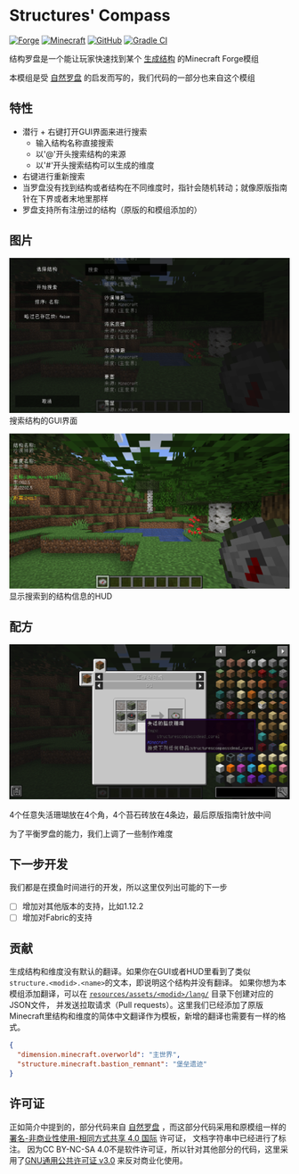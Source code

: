 # Structures' Compass

[![Forge](https://cf.way2muchnoise.eu/491151.svg)](https://www.curseforge.com/minecraft/mc-mods/structures-compass)
[![Minecraft](https://cf.way2muchnoise.eu/verions/491151_latest.svg)](https://minecraft.fandom.com/wiki/Java_Edition_1.16.5)
[![GitHub](https://img.shields.io/github/license/Samarium150/StructuresCompass)](https://github.com/Samarium150/StructuresCompass/blob/master/LICENSE)
[![Gradle CI](https://github.com/Samarium150/StructuresCompass/actions/workflows/Gradle%20CI.yml/badge.svg)](https://github.com/Samarium150/StructuresCompass/actions/workflows/Gradle%20CI.yml)

结构罗盘是一个能让玩家快速找到某个 [生成结构](https://minecraft.fandom.com/zh/wiki/%E7%94%9F%E6%88%90%E7%BB%93%E6%9E%84) 的Minecraft Forge模组

本模组是受 [自然罗盘](https://github.com/MattCzyr/NaturesCompass/) 的启发而写的，我们代码的一部分也来自这个模组

## 特性
- 潜行 + 右键打开GUI界面来进行搜索
  - 输入结构名称直接搜索
  - 以'@'开头搜索结构的来源
  - 以'#'开头搜索结构可以生成的维度  
- 右键进行重新搜索
- 当罗盘没有找到结构或者结构在不同维度时，指针会随机转动；就像原版指南针在下界或者末地里那样
- 罗盘支持所有注册过的结构（原版的和模组添加的）

## 图片

![GUI](images/GUI-zh.png)
搜索结构的GUI界面

![HUD](images/HUD-zh.png)
显示搜索到的结构信息的HUD


## 配方

![Recipe](images/Recipe-zh.png)

4个任意失活珊瑚放在4个角，4个苔石砖放在4条边，最后原版指南针放中间

为了平衡罗盘的能力，我们上调了一些制作难度

## 下一步开发

我们都是在摸鱼时间进行的开发，所以这里仅列出可能的下一步
- [ ] 增加对其他版本的支持，比如1.12.2
- [ ] 增加对Fabric的支持

## 贡献

生成结构和维度没有默认的翻译。如果你在GUI或者HUD里看到了类似`structure.<modid>.<name>`的文本，即说明这个结构并没有翻译。
如果你想为本模组添加翻译，可以在 [`resources/assets/<modid>/lang/`](/src/main/resources/assets) 目录下创建对应的JSON文件，
并发送拉取请求（Pull requests）。这里我们已经添加了原版Minecraft里结构和维度的简体中文翻译作为模板，新增的翻译也需要有一样的格式。
```json
{
  "dimension.minecraft.overworld": "主世界",
  "structure.minecraft.bastion_remnant": "堡垒遗迹"
}
```

## 许可证

正如简介中提到的，部分代码来自 [自然罗盘](https://github.com/MattCzyr/NaturesCompass/) ，而这部分代码采用和原模组一样的
[署名-非商业性使用-相同方式共享 4.0 国际](https://creativecommons.org/licenses/by-nc-sa/4.0/deed.zh) 许可证，
文档字符串中已经进行了标注。
因为CC BY-NC-SA 4.0不是软件许可证，所以针对其他部分的代码，这里采用了[GNU通用公共许可证 v3.0](https://www.gnu.org/licenses/gpl-3.0.html)
来反对商业化使用。
